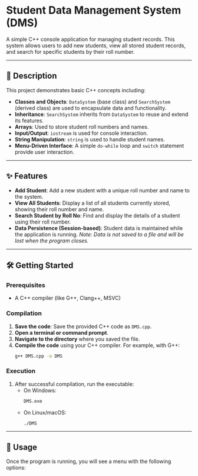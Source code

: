 # Student Data Management System (DMS)

A simple C++ console application for managing student records. This system allows users to add new students, view all stored student records, and search for specific students by their roll number.

---

## 📜 Description

This project demonstrates basic C++ concepts including:
* **Classes and Objects**: `DataSystem` (base class) and `SearchSystem` (derived class) are used to encapsulate data and functionality.
* **Inheritance**: `SearchSystem` inherits from `DataSystem` to reuse and extend its features.
* **Arrays**: Used to store student roll numbers and names.
* **Input/Output**: `iostream` is used for console interaction.
* **String Manipulation**: `string` is used to handle student names.
* **Menu-Driven Interface**: A simple `do-while` loop and `switch` statement provide user interaction.

---

## ✨ Features

* **Add Student**: Add a new student with a unique roll number and name to the system.
* **View All Students**: Display a list of all students currently stored, showing their roll number and name.
* **Search Student by Roll No**: Find and display the details of a student using their roll number.
* **Data Persistence (Session-based)**: Student data is maintained while the application is running. *Note: Data is not saved to a file and will be lost when the program closes.*

---

## 🛠️ Getting Started

### Prerequisites

* A C++ compiler (like G++, Clang++, MSVC)

### Compilation

1.  **Save the code**: Save the provided C++ code as `DMS.cpp`.
2.  **Open a terminal or command prompt**.
3.  **Navigate to the directory** where you saved the file.
4.  **Compile the code** using your C++ compiler. For example, with G++:
    ```bash
    g++ DMS.cpp -o DMS
    ```

### Execution

1.  After successful compilation, run the executable:
    * On Windows:
        ```bash
        DMS.exe
        ```
    * On Linux/macOS:
        ```bash
        ./DMS
        ```

---

## 🚀 Usage

Once the program is running, you will see a menu with the following options:
